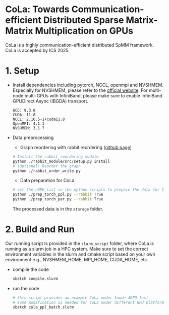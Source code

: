 # CoLa: Towards Communication-efficient Distributed Sparse Matrix-Matrix Multiplication on GPUs
CoLa is a highly communication-efficient distributed SpMM framework. CoLa is accepted by ICS 2025.

# 1. Setup
- Install dependencies including pytorch, NCCL, openmpi and NVSHMEM. Especially for NVSHMEM, please refer to the [official website](https://docs.nvidia.com/nvshmem/release-notes-install-guide/install-guide/abstract.html). For multi-node multi-GPUs with InfiniBand, please make sure to enable InfiniBand GPUDirect Async (IBGDA) transport.
    
    ```
    GCC: 9.3.0 
    CUDA: 11.8 
    NCCL: 2.16.5-1+cuda11.8
    OpenMPI: 4.1.1
    NVSHMEM: 3.1.7
    ```

- Data preprocessing

    - Graph reordering with rabbit reordering ([github page](https://github.com/araij/rabbit_order.git))
    
    ```bash
    # Install the rabbit reordering module 
    python ./rabbit_module/src/setup.py install
    # (Optional) Reorder the graph
    python ./rabbit_order_write.py
    ```

    - Data preparation for CoLa

    ```bash
    # set the nGPU_list in the python scripts to prepare the data for CoLa under different GPU numbers
    python ./prep_torch_ppl.py --rabbit True
    python ./prep_torch_par.py --rabbit True
    ```
    The processed data is in the `storage` folder.

# 2. Build and Run
Our running script is provided in the `slurm_script` folder, where CoLa is running as a slurm job in a HPC system. Make sure to set the correct environment variables in the slurm and cmake script based on your own environment e.g., NVSHMEM_HOME, MPI_HOME, CUDA_HOME, etc.

- compile the code
    ```bash 
    sbatch compile.slurm
    ```
- run the code
    ```bash
    # this script provides an example CoLa under 1node-4GPU test
    # some modification is needed for CoLa under different GPU platforms based on your own environment
    sbatch cola_ppl_batch.slurm
    ```
